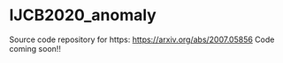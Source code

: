 # IJCB2020_anomaly
Source code repository for https: https://arxiv.org/abs/2007.05856
Code coming soon!!
